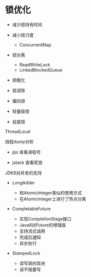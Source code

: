 # 锁优化

- 减少锁持有时间
- 减小锁力度
  - ConcurrentMap
- 锁分离
  - ReadWriteLock
  - LinkedBlockedQueue 
- 锁粗化
- 锁消除





- 偏向锁
- 轻量级锁
- 自旋锁



ThreadLocal





线程dump分析

- jps 查看进程号

- jstack  查看死锁



JDK8对并发的支持

- LongAdder
  - 和AtomicInteger类似的使用方式
  - 在AtomicInteger上进行了热点分离

- CompletableFuture
  - 实现CompletionStage接口
  - Java8对Future的增强版
  - 支持流式调用
  - 完成后通知
  - 异步执行

- StampedLock
  - 读写锁的改进
  - 读不阻塞写